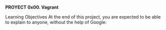 **PROYECT 0x00. Vagrant**

Learning Objectives
At the end of this project, you are expected to be able to explain to anyone, without the help of Google:






























